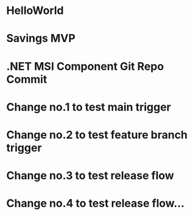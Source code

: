 # HelloWorld
# Savings MVP
# .NET MSI Component Git Repo Commit
# Change no.1 to test main trigger
# Change no.2 to test feature branch trigger
# Change no.3 to test release flow
# Change no.4 to test release flow...

